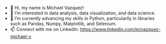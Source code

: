 - 👋 Hi, my name is Michael Vazquez!
- 👀 I’m interested in data analysis, data visualization, and data science.
- 🌱 I’m currently advancing my skills in Python, particularlly in libraries such as Pandas, Numpy, Matplotlib, and Selenium.
- 📫 Connect with me on LinkedIn: https://www.linkedin.com/in/vazquez-michael-v
